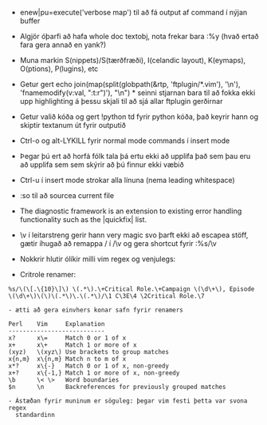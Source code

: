 - enew|pu=execute('verbose map') til að fá output af command í nýjan buffer

- Algjör óþarfi að hafa whole doc textobj, nota frekar bara :%y (hvað ertað fara gera annað en yank?)

- Muna markin S(nippets)/S(tærðfræði), I(celandic layout), 
    K(eymaps), O(ptions), P(lugins), etc

- Getur gert 
   echo join(map(split(globpath(&rtp, 'ftplugin/*.vim'), '\n'), 'fnamemodify(v:val, ":t:r")'), "\n") * seinni stjarnan bara til að fokka ekki upp highlighting á þessu skjali
   til að sjá allar ftplugin gerðirnar

- Getur valið kóða og gert !python td fyrir python kóða, 
    það keyrir hann og skiptir textanum út fyrir outputið

- Ctrl-o og alt-LYKILL fyrir normal mode commands í insert mode

- Þegar þú ert að horfá fólk tala þá ertu ekki að upplifa það sem þau
    eru að upplifa sem sem skýrir að þú finnur ekki væbið

- Ctrl-u í insert mode strokar alla línuna (nema leading whitespace)

- :so til að sourcea current file

- The diagnostic framework is an extension to existing error handling functionality such as the |quickfix| list.

- \v í leitarstreng gerir hann very magic svo þarft ekki að escapea stöff,
  gætir íhugað að remappa / í /\v og gera shortcut fyrir :%s/\v

- Nokkrir hlutir ólíkir milli vim regex og venjulegs:

- Critrole renamer: 
```
%s/\(\[.\{10}\]\) \(.*\).\+Critical Role.\+Campaign \(\d\+\), Episode \(\d\+\)\(\)\(.*\)\.\(.*\)/\1 C\3E\4 \2Critical Role.\7

- ætti að gera einvhers konar safn fyrir renamers

Perl    Vim     Explanation
---------------------------
x?      x\=     Match 0 or 1 of x
x+      x\+     Match 1 or more of x
(xyz)   \(xyz\) Use brackets to group matches
x{n,m}  x\{n,m} Match n to m of x
x*?     x\{-}   Match 0 or 1 of x, non-greedy
x+?     x\{-1,} Match 1 or more of x, non-greedy
\b      \< \>   Word boundaries
$n      \n      Backreferences for previously grouped matches

- Ástæðan fyrir muninum er söguleg: þegar vim festi þetta var svona regex
  standardinn 
